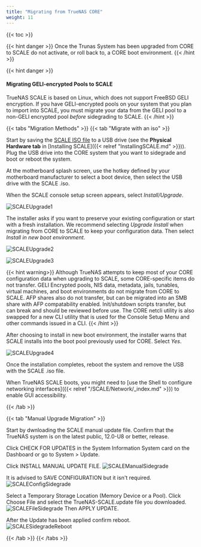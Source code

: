 ```yaml
---
title: "Migrating from TrueNAS CORE"
weight: 11
---
```


{{< toc >}}

{{< hint danger >}}
Once the Trunas System has been upgraded from CORE to SCALE do not activate, or roll back to, a CORE boot environment.
{{< /hint >}}

{{< hint danger >}}
#### Migrating GELI-encrypted Pools to SCALE
TrueNAS SCALE is based on Linux, which does not support FreeBSD GELI encryption.
If you have GELI-encrypted pools on your system that you plan to import into SCALE, you must migrate your data from the GELI pool to a non-GELI encrypted pool *before* sidegrading to SCALE. 
{{< /hint >}}

{{< tabs "Migration Methods" >}}
{{< tab "Migrate with an iso" >}}

Start by saving the [SCALE ISO file](https://www.truenas.com/download-tn-scale/) to a USB drive (see the **Physical Hardware tab** in [Installing SCALE]({{< relref "InstallingSCALE.md" >}})). Plug the USB drive into the CORE system that you want to sidegrade and boot or reboot the system. 

At the motherboard splash screen, use the hotkey defined by your motherboard manufacturer to select a boot device, then select the USB drive with the SCALE <file>.iso<file>.
  
When the SCALE console setup screen appears, select *Install/Upgrade*.

![SCALEUpgrade1](/images/SCALE/SCALEUpgrade1.png "Install/Upgrade SCALE")

The installer asks if you want to preserve your existing configuration or start with a fresh installation. We recommend selecting *Upgrade Install* when migrating from CORE to SCALE to keep your configuration data. Then select *Install in new boot environment*.

![SCALEUpgrade2](/images/SCALE/SCALEUpgrade2.png "Preserve Existing Configuration")

![SCALEUpgrade3](/images/SCALE/SCALEUpgrade3.png "Install in new boot environment")

{{< hint warning>}}
Although TrueNAS attempts to keep most of your CORE configuration data when upgrading to SCALE, some CORE-specific items do not transfer.
GELI Encrypted pools, NIS data, metadata, jails, tunables, virtual machines, and boot environments do not migrate from CORE to SCALE. AFP shares also do not transfer, but can be migrated into an SMB share with AFP compatability enabled. Init/shutdown scripts transfer, but can break and should be reviewed before use.
The CORE netcli utility is also swapped for a new CLI utility that is used for the Console Setup Menu and other commands issued in a CLI.
{{< /hint >}}

After choosing to install in new boot environment, the installer warns that SCALE installs into the boot pool previously used for CORE. Select *Yes*.

![SCALEUpgrade4](/images/SCALE/SCALEUpgrade4.png "Proceed with the upgrade")

Once the installation completes, reboot the system and remove the USB with the SCALE <file>.iso<file> file.

When TrueNAS SCALE boots, you might need to [use the Shell to configure networking interfaces]({{< relref "/SCALE/Network/_index.md" >}}) to enable GUI accessibility.
  
{{< /tab >}}
  
{{< tab "Manual Upgrade Migration" >}}

Start by dwnloading the SCALE manual update file. 
Confirm that the TrueNAS system is on the latest public, 12.0-U8 or better, release.
  
Click CHECK FOR UPDATES in the System Information System card on the Dashboard or go to System > Update.

Click INSTALL MANUAL UPDATE FILE.
![SCALEManualSidegrade](/images//SCALE/SidegeadeInstallManualUpdate.png "Install the Manual Upgrade")
  
It is advised to SAVE CONFIGURATION but it isn't required.
![SCALEConfigSidegrade](/images/SCALE/SidegradeSaveConfig.png "Save the Config file")
  
Select a Temporary Storage Location (Memory Device or a Pool).
Click Choose File and select the TrueNAS-SCALE.update file you downloaded.
![SCALEFileSidegrade](/images/SCALE/SidegradeSetInstallFile.png "Settings for the Manual Upgrade")
Then APPLY UPDATE.
  
After the Update has been applied confirm reboot.
![SCALESidegradeReboot](/images/SCALE/SidegradeRestart.png  "Reboot to Finish")
  
{{< /tab >}}
{{< /tabs >}}
